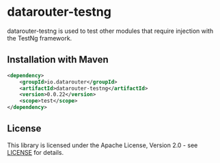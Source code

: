# datarouter-testng

datarouter-testng is used to test other modules that require injection with the TestNg framework.

## Installation with Maven

```xml
<dependency>
	<groupId>io.datarouter</groupId>
	<artifactId>datarouter-testng</artifactId>
	<version>0.0.22</version>
	<scope>test</scope>
</dependency>
```

## License

This library is licensed under the Apache License, Version 2.0 - see [LICENSE](../LICENSE) for details.
